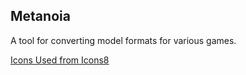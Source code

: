 ## Metanoia

A tool for converting model formats for various games.

[Icons Used from Icons8](icons8.com/)